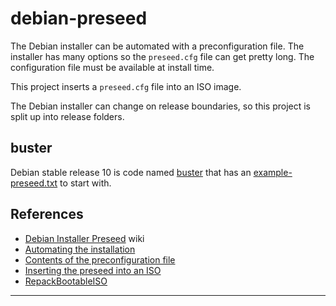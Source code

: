 # debian-preseed

The Debian installer can be automated with a preconfiguration file. The
installer has many options so the `preseed.cfg` file can get pretty long. The
configuration file must be available at install time.

This project inserts a `preseed.cfg` file into an ISO image.

The Debian installer can change on release boundaries, so this project is split
up into release folders.

## buster

Debian stable release 10 is code named [buster](buster/) that has an [example-preseed.txt](buster/example-preseed.txt) to start with.

## References

* [Debian Installer Preseed](https://wiki.debian.org/DebianInstaller/Preseed) wiki
* [Automating the installation](https://www.debian.org/releases/stable/amd64/apb.en.html)
* [Contents of the preconfiguration file](https://www.debian.org/releases/buster/amd64/apbs04.en.html)
* [Inserting the preseed into an ISO](https://wiki.debian.org/DebianInstaller/Preseed/EditIso)
* [RepackBootableISO](https://wiki.debian.org/RepackBootableISO)

---
